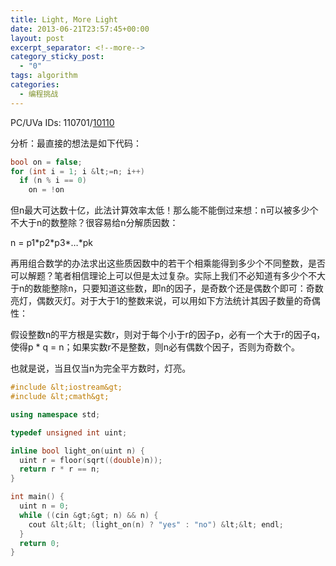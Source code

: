 ```yaml
---
title: Light, More Light
date: 2013-06-21T23:57:45+00:00
layout: post
excerpt_separator: <!--more-->
category_sticky_post:
  - "0"
tags: algorithm
categories:
  - 编程挑战
---
```

PC/UVa IDs: 110701/<a href="http://uva.onlinejudge.org/index.php?option=com_onlinejudge&#038;Itemid=8&#038;page=show_problem&#038;problem=1051" target="_blank">10110</a>

分析：最直接的想法是如下代码：

```cpp
bool on = false;
for (int i = 1; i &lt;=n; i++)
  if (n % i == 0)
    on = !on
```

但n最大可达数十亿，此法计算效率太低！那么能不能倒过来想：n可以被多少个不大于n的数整除？很容易给n分解质因数：<!--more-->


  
n = p1\*p2\*p3\*&#8230;\*pk
  
再用组合数学的办法求出这些质因数中的若干个相乘能得到多少个不同整数，是否可以解题？笔者相信理论上可以但是太过复杂。实际上我们不必知道有多少个不大于n的数能整除n，只要知道这些数，即n的因子，是奇数个还是偶数个即可：奇数亮灯，偶数灭灯。对于大于1的整数来说，可以用如下方法统计其因子数量的奇偶性：
  
假设整数n的平方根是实数r，则对于每个小于r的因子p，必有一个大于r的因子q，使得p * q = n；如果实数r不是整数，则n必有偶数个因子，否则为奇数个。
  
也就是说，当且仅当n为完全平方数时，灯亮。

```cpp
#include &lt;iostream&gt;
#include &lt;cmath&gt;

using namespace std;

typedef unsigned int uint;

inline bool light_on(uint n) {
  uint r = floor(sqrt((double)n));
  return r * r == n;
}

int main() {
  uint n = 0;
  while ((cin &gt;&gt; n) && n) {
    cout &lt;&lt; (light_on(n) ? "yes" : "no") &lt;&lt; endl;
  }
  return 0;
}
```

